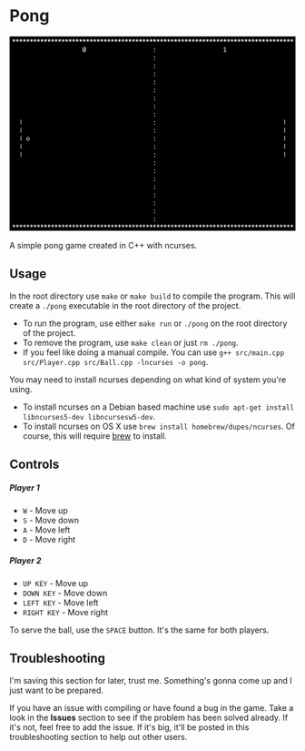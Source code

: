 # Pong

![Screenshot](/screenshots/pong.png)

A simple pong game created in C++ with ncurses.

## Usage
In the root directory use `make` or `make build` to compile the program.  This will create a `./pong` executable in the root directory of the project.

* To run the program, use either `make run` or `./pong` on the root directory of the project.
* To remove the program, use `make clean` or just `rm ./pong`.
* If you feel like doing a manual compile.  You can use `g++ src/main.cpp src/Player.cpp src/Ball.cpp -lncurses -o pong`.

You may need to install ncurses depending on what kind of system you're using.

* To install ncurses on a Debian based machine use `sudo apt-get install libncurses5-dev libncursesw5-dev`.
* To install ncurses on OS X use `brew install homebrew/dupes/ncurses`.  Of course, this will require [brew](http://brew.sh/ "Brew Homepage") to install.

## Controls
##### Player 1
* `W` - Move up
* `S` - Move down
* `A` - Move left
* `D` - Move right

##### Player 2
* `UP KEY` - Move up
* `DOWN KEY` - Move down
* `LEFT KEY` - Move left
* `RIGHT KEY` - Move right

To serve the ball, use the `SPACE` button.  It's the same for both players.

## Troubleshooting
I'm saving this section for later, trust me.  Something's gonna come up and I just want to be prepared.

If you have an issue with compiling or have found a bug in the game.  Take a look in the **Issues** section to see if the problem has been solved already.  If it's not, feel free to add the issue.  If it's big, it'll be posted in this troubleshooting section to help out other users.